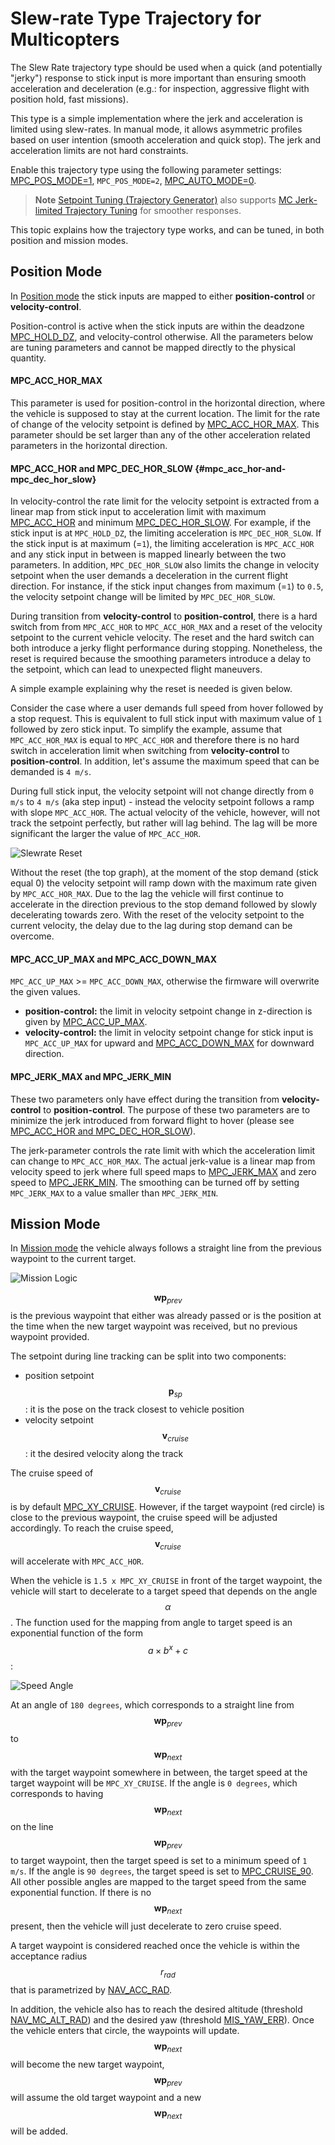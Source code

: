 # Slew-rate Type Trajectory for Multicopters

The Slew Rate trajectory type should be used when a quick (and potentially "jerky") response to stick input is more important than ensuring smooth acceleration and deceleration (e.g.: for inspection, aggressive flight with position hold, fast missions).

This type is a simple implementation where the jerk and acceleration is limited using slew-rates.
In manual mode, it allows asymmetric profiles based on user intention (smooth acceleration and quick stop).
The jerk and acceleration limits are not hard constraints.

Enable this trajectory type using the following parameter settings: [MPC_POS_MODE=1](../advanced_config/parameter_reference.md#MPC_POS_MODE), `MPC_POS_MODE=2`, [MPC_AUTO_MODE=0](../advanced_config/parameter_reference.md#MPC_AUTO_MODE).

> **Note** [Setpoint Tuning (Trajectory Generator)](../config_mc/mc_trajectory_tuning.md) also supports [MC Jerk-limited Trajectory Tuning](../config_mc/mc_jerk_limited_type_trajectory.md) for smoother responses.

This topic explains how the trajectory type works, and can be tuned, in both position and mission modes.


## Position Mode

In [Position mode](../flight_modes/position_mc.md) the stick inputs are mapped to either **position-control** or **velocity-control**.
 
Position-control is active when the stick inputs are within the deadzone [MPC_HOLD_DZ](../advanced_config/parameter_reference.md#MPC_HOLD_DZ), and velocity-control otherwise.
All the parameters below are tuning parameters and cannot be mapped directly to the physical quantity.

#### MPC_ACC_HOR_MAX

This parameter is used for position-control in the horizontal direction, where the vehicle is supposed to stay at the current location.
The limit for the rate of change of the velocity setpoint is defined by [MPC_ACC_HOR_MAX](../advanced_config/parameter_reference.md#MPC_ACC_HOR_MAX).
This parameter should be set larger than any of the other acceleration related parameters in the horizontal direction.

#### MPC_ACC_HOR and MPC_DEC_HOR_SLOW {#mpc_acc_hor-and-mpc_dec_hor_slow}

In velocity-control the rate limit for the velocity setpoint is extracted from a linear map from stick input to acceleration limit with maximum [MPC_ACC_HOR](../advanced_config/parameter_reference.md#MPC_ACC_HOR) and minimum [MPC_DEC_HOR_SLOW](../advanced_config/parameter_reference.md#MPC_DEC_HOR_SLOW).
For example, if the stick input is at `MPC_HOLD_DZ`, the limiting acceleration is `MPC_DEC_HOR_SLOW`.
If the stick input is at maximum (=`1`), the limiting acceleration is `MPC_ACC_HOR` and any stick input in between is mapped linearly between the two parameters.
In addition, `MPC_DEC_HOR_SLOW` also limits the change in velocity setpoint when the user demands a deceleration in the current flight direction.
For instance, if the stick input changes from maximum (=`1`) to `0.5`, the velocity setpoint change will be limited by `MPC_DEC_HOR_SLOW`.

During transition from **velocity-control** to **position-control**, there is a hard switch from from `MPC_ACC_HOR` to `MPC_ACC_HOR_MAX` and a reset of the velocity setpoint to the current vehicle velocity.
The reset and the hard switch can both introduce a jerky flight performance during stopping.
Nonetheless, the reset is required because the smoothing parameters introduce a delay to the setpoint, which can lead to unexpected flight maneuvers.

A simple example explaining why the reset is needed is given below.

Consider the case where a user demands full speed from hover followed by a stop request. This is equivalent to full stick input with maximum value of `1` followed by zero stick input.
To simplify the example, assume that `MPC_ACC_HOR_MAX` is equal to `MPC_ACC_HOR` and therefore there is no hard switch in acceleration limit when switching from **velocity-control** to **position-control**. In addition, let's assume the maximum speed that can be demanded is `4 m/s`.

During full stick input, the velocity setpoint will not change directly from `0 m/s` to `4 m/s` (aka step input) - instead the velocity setpoint follows a ramp with slope `MPC_ACC_HOR`.
The actual velocity of the vehicle, however, will not track the setpoint perfectly, but rather will lag behind.
The lag will be more significant the larger the value of `MPC_ACC_HOR`. 

![Slewrate Reset](../../images/slewrate_reset.svg)

Without the reset (the top graph), at the moment of the stop demand (stick equal 0) the velocity setpoint will ramp down with the maximum rate given by `MPC_ACC_HOR_MAX`.
Due to the lag the vehicle will first continue to accelerate in the direction previous to the stop demand followed by slowly decelerating towards zero.
With the reset of the velocity setpoint to the current velocity, the delay due to the lag during stop demand can be overcome.


#### MPC_ACC_UP_MAX and MPC_ACC_DOWN_MAX

`MPC_ACC_UP_MAX` >= `MPC_ACC_DOWN_MAX`, otherwise the firmware will overwrite the given values.

- **position-control:** the limit in velocity setpoint change in z-direction is given by [MPC_ACC_UP_MAX](../advanced_config/parameter_reference.md#MPC_ACC_UP_MAX).
- **velocity-control:** the limit in velocity setpoint change for stick input is `MPC_ACC_UP_MAX` for upward and [MPC_ACC_DOWN_MAX](../advanced_config/parameter_reference.md#MPC_ACC_DOWN_MAX) for downward direction.

#### MPC_JERK_MAX and MPC_JERK_MIN

These two parameters only have effect during the transition from **velocity-control** to **position-control**.
The purpose of these two parameters are to minimize the jerk introduced from forward flight to hover (please see [MPC_ACC_HOR and MPC_DEC_HOR_SLOW](#mpc_acc_hor-and-mpc_dec_hor_slow)).

The jerk-parameter controls the rate limit with which the acceleration limit can change to `MPC_ACC_HOR_MAX`.
The actual jerk-value is a linear map from velocity speed to jerk where full speed maps to [MPC_JERK_MAX](../advanced_config/parameter_reference.md#MPC_JERK_MAX) and zero speed to [MPC_JERK_MIN](../advanced_config/parameter_reference.md#MPC_JERK_MIN).
The smoothing can be turned off by setting `MPC_JERK_MAX` to a value smaller than `MPC_JERK_MIN`.

## Mission Mode

In [Mission mode](../flight_modes/mission.md) the vehicle always follows a straight line from the previous waypoint to the current target.

![Mission Logic](../../images/autologic.png)

$$\mathbf{wp}_{prev}$$ is the previous waypoint that either was already passed or is the position at the time when the new target waypoint was received, but no previous waypoint provided.

The setpoint during line tracking can be split into two components:
- position setpoint $$\mathbf{p}_{sp}$$: it is the pose on the track closest to vehicle position
- velocity setpoint $$\mathbf{v}_{cruise}$$: it the desired velocity along the track

The cruise speed of $$\mathbf{v}_{cruise}$$ is by default [MPC_XY_CRUISE](../advanced_config/parameter_reference.md#MPC_XY_CRUISE).
However, if the target waypoint (red circle) is close to the previous waypoint, the cruise speed will be adjusted accordingly.
To reach the cruise speed, $$\mathbf{v}_{cruise}$$ will  accelerate with `MPC_ACC_HOR`. 

When the vehicle is `1.5 x MPC_XY_CRUISE` in front of the target waypoint, the vehicle will start to decelerate to a target speed that depends on the angle $$\alpha$$.
The function used for the mapping from angle to target speed is an exponential function of the form $$a \times b^{x} + c$$:

![Speed Angle](../../images/speed_from_angle.png)

At an angle of `180 degrees`, which corresponds to a straight line from $$\mathbf{wp}_{prev}$$ to $$\mathbf{wp}_{next}$$ with the target waypoint somewhere in between, the target speed at the target waypoint will be `MPC_XY_CRUISE`.
If the angle is `0 degrees`, which corresponds to having $$\mathbf{wp}_{next}$$ on the line $$\mathbf{wp}_{prev}$$ to target waypoint, then the target speed is set to a minimum speed of `1 m/s`.
If the angle is `90 degrees`, the target speed is set to [MPC_CRUISE_90](../advanced_config/parameter_reference.md#MPC_CRUISE_90).
All other possible angles are mapped to the target speed from the same exponential function.
If there is no $$\mathbf{wp}_{next}$$ present, then the vehicle will just decelerate to zero cruise speed.

A target waypoint is considered reached once the vehicle is within the acceptance radius $$r_{rad}$$ that is parametrized by [NAV_ACC_RAD](../advanced_config/parameter_reference.md#NAV_ACC_RAD).

In addition, the vehicle also has to reach the desired altitude (threshold [NAV_MC_ALT_RAD](../advanced_config/parameter_reference.md#NAV_MC_ALT_RAD)) and the desired yaw (threshold [MIS_YAW_ERR](../advanced_config/parameter_reference.md#MIS_YAW_ERR)).
Once the vehicle enters that circle, the waypoints will update.
$$\mathbf{wp}_{next}$$ will become the new target waypoint, $$\mathbf{wp}_{prev}$$ will assume the old target waypoint and a new $$\mathbf{wp}_{next}$$ will be added.
